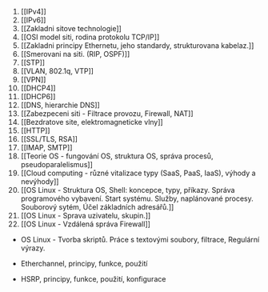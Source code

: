1. [[IPv4]]
2. [[IPv6]]
3. [[Zakladni sitove technologie]]
4. [[OSI model siti, rodina protokolu TCP/IP]]
5. [[Zakladni principy Ethernetu, jeho standardy, strukturovana kabelaz.]]
6. [[Smerovani na siti. (RIP, OSPF)]]
7. [[STP]]
8. [[VLAN, 802.1q, VTP]]
9. [[VPN]]
10. [[DHCP4]]
11. [[DHCP6]]
12. [[DNS, hierarchie DNS]]
13. [[Zabezpeceni siti - Filtrace provozu, Firewall, NAT]]
14. [[Bezdratove site, elektromagneticke vlny]]
15. [[HTTP]]
16. [[SSL/TLS, RSA]]
17. [[IMAP, SMTP]]
18. [[Teorie OS - fungování OS, struktura OS, správa procesů, pseudoparalelismus]]
19. [[Cloud computing - různé vitalizace typy (SaaS, PaaS, IaaS), výhody a nevýhody]]
20. [[OS Linux - Struktura OS, Shell: koncepce, typy, příkazy. Správa programového vybavení. Start systému. Služby, naplánované procesy. Souborový sytém, Účel základních adresářů.]]
21. [[OS Linux - Sprava uzivatelu, skupin.]]
22. [[OS Linux - Vzdálená správa Firewall]]
-   OS Linux - Tvorba skriptů. Práce s textovými soubory, filtrace, Regulární výrazy.
    
-   Etherchannel, principy, funkce, použití
    
-   HSRP, principy, funkce, použití, konfigurace